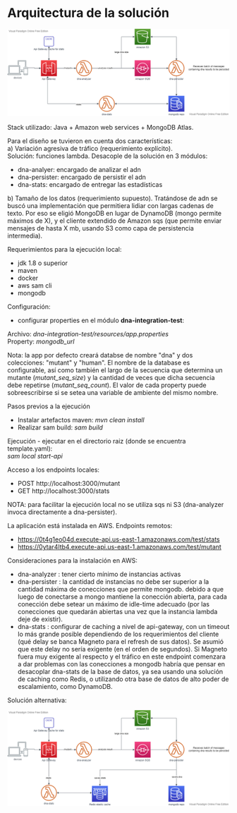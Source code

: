 # Arquitectura de la solución

![alt text](docs/mutant-detector.png)

Stack utilizado: Java + Amazon web services + MongoDB Atlas.  
  
Para el diseño se tuvieron en cuenta dos características:  
a) Variación agresiva de tráfico (requerimiento explícito).  
Solución: funciones lambda. Desacople de la solución en 3 módulos:
- dna-analyer: encargado de analizar el adn
- dna-persister: encargado de persistir el adn 
- dna-stats: encargado de entregar las estadísticas  

b) Tamaño de los datos (requerimiento supuesto).
Tratándose de adn se buscó una implementación que permitiera lidiar con 
largas cadenas de texto. 
Por eso se eligió MongoDB en lugar de DynamoDB (mongo permite máximos de X), y
el cliente extendido de Amazon sqs (que permite enviar
mensajes de hasta X mb, usando S3 como capa de persistencia intermedia).

Requerimientos para la ejecución local:
- jdk 1.8 o superior
- maven
- docker
- aws sam cli
- mongodb

Configuración:
- configurar properties en el módulo **dna-integration-test**:  
 
Archivo: *dna-integration-test/resources/app.properties*  
Property: *mongodb_url*  

Nota: la app por defecto creará databse de nombre "dna" y dos colecciones: "mutant" y "human".
El nombre de la database es configurable, así como también el largo de la secuencia que determina un mutante 
(*mutant_seq_size*) y la cantidad de veces que dicha secuencia debe repetirse
(*mutant_seq_count*).
El valor de cada property puede sobreescribirse si se setea una variable de ambiente del mismo
nombre.

Pasos previos a la ejecución
- Instalar artefactos maven: *mvn clean install*  
- Realizar sam build: *sam build*

Ejecución - ejecutar en el directorio raiz (donde se encuentra template.yaml):  
*sam local start-api* 

Acceso a los endpoints locales:
- POST http://localhost:3000/mutant
- GET http://localhost:3000/stats

NOTA: para facilitar la ejecución local no se utiliza sqs ni S3 (dna-analyzer invoca directamente a dna-persister). 

La aplicación está instalada en AWS. 
Endpoints remotos:
- https://0t4g1eo04d.execute-api.us-east-1.amazonaws.com/test/stats
- https://0ytar4ltb4.execute-api.us-east-1.amazonaws.com/test/mutant


Consideraciones para la instalación en AWS:  
- dna-analyzer : tener cierto mínimo de instancias activas
- dna-persister : la cantidad de instancias no debe ser superior a la cantidad máxima de conecciones
                  que permite mongodb. debido a que luego de conectarse a mongo mantiene la conección 
                  abierta, para cada conección debe setear un máximo de idle-time adecuado (por las conecciones
                  que quedarán abiertas una vez que la instancia lambda deje de existir).  
- dna-stats : configurar de caching a nivel de api-gateway, con un timeout lo más grande posible dependiendo de
los requerimientos del cliente (qué delay se banca Magneto para el refresh de sus datos).
Se asumió que este delay no sería exigente (en el orden de segundos).
Si Magneto fuera muy exigente al respecto y el tráfico en este endpoint comenzara a dar problemas con las
conecciones a mongodb habría que pensar en desacoplar dna-stats de la base de datos, ya sea usando una
solución de caching como Redis, o utilizando otra base de datos de alto poder de escalamiento, como DynamoDB.

Solución alternativa:  

![alt text](docs/mutant-detector-redis.png)
